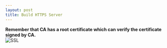 ```yaml
---
layout: post
title: Build HTTPS Server
---
```


**Remember that CA has a root certificate which can verify the certificate signed
by CA.**  
![SSL]({{site.baseurl}}/assets/build_https_server/ssl.png)  
